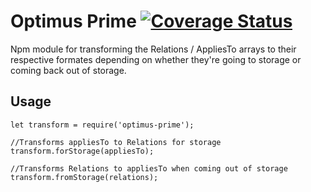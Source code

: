 # Optimus Prime [![Coverage Status](https://coveralls.io/repos/github/LeisureLink/optimus-prime/badge.svg?branch=master)](https://coveralls.io/github/LeisureLink/optimus-prime?branch=master)

Npm module for transforming the Relations / AppliesTo arrays to their respective formates depending on whether they're going to storage or coming back out of storage.

## Usage

```
let transform = require('optimus-prime');

//Transforms appliesTo to Relations for storage
transform.forStorage(appliesTo);

//Transforms Relations to appliesTo when coming out of storage
transform.fromStorage(relations);
```

